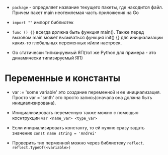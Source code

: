 * `package` - определяет название текущего пакеты, где находится файл. Причем пакет main неотемлемая часть приложения на Go

* `import ""` импорт библиотек

* `func () {}`  всегда должна быть функция main(). Также перед вызовом main может вызываться функция init() {} для инициализации каких-то глобальных переменных и/или настроек.

* Go статически типизируемый ЯП(тот же Python для примера - это динамически типизируемый ЯП)

# Переменные и константы
* var := 'some variable' это создание переменной и ее инициализация. Просто var = 'smth' это просто запись(сначала она должна быть инициализирована).

* Инициализировать переменную также можно с помощью коснтрукции `var <name_var> <type_var>` 

* Если инициализировать константу, то ей нужно сразу задать значение `const name string = 'Andrei'`

* Проверить тип перменной можно через библиотеку `reflect`. `reflect.TypeOf(<variable>)`